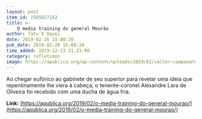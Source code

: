 ```yaml
---
layout: post
item_id: 2505027162
title: >-
    O media training do general Mourão
author: Tatu D'Oquei
date: 2019-02-26 15:08:20
pub_date: 2019-02-26 15:08:20
time_added: 2019-12-23 21:21:00
category: refletimos
image: https://apublica.org/wp-content/uploads/2019/02/valter-campanato-agencia-brasil.jpg
---
```


Ao chegar eufórico ao gabinete de seu superior para revelar uma ideia que repentinamente lhe viera à cabeça, o tenente-coronel Alexandre Lara de Oliveira foi recebido com uma ducha de água fria.

**Link:** [https://apublica.org/2019/02/o-media-training-do-general-mourao/](https://apublica.org/2019/02/o-media-training-do-general-mourao/)

